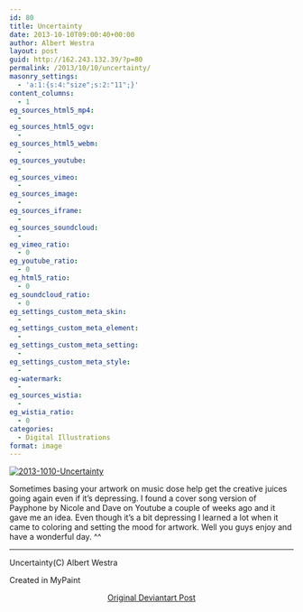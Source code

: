 ```yaml
---
id: 80
title: Uncertainty
date: 2013-10-10T09:00:40+00:00
author: Albert Westra
layout: post
guid: http://162.243.132.39/?p=80
permalink: /2013/10/10/uncertainty/
masonry_settings:
  - 'a:1:{s:4:"size";s:2:"11";}'
content_columns:
  - 1
eg_sources_html5_mp4:
  - 
eg_sources_html5_ogv:
  - 
eg_sources_html5_webm:
  - 
eg_sources_youtube:
  - 
eg_sources_vimeo:
  - 
eg_sources_image:
  - 
eg_sources_iframe:
  - 
eg_sources_soundcloud:
  - 
eg_vimeo_ratio:
  - 0
eg_youtube_ratio:
  - 0
eg_html5_ratio:
  - 0
eg_soundcloud_ratio:
  - 0
eg_settings_custom_meta_skin:
  - 
eg_settings_custom_meta_element:
  - 
eg_settings_custom_meta_setting:
  - 
eg_settings_custom_meta_style:
  - 
eg-watermark:
  - 
eg_sources_wistia:
  - 
eg_wistia_ratio:
  - 0
categories:
  - Digital Illustrations
format: image
---
```

<p style="text-align: left;">
  <a href="http://i2.wp.com/www.odysseywestra.com/wp-content/uploads/2013/10/2013-1010-Uncertainty.jpg"><img class="aligncenter size-full wp-image-1021" src="http://i2.wp.com/www.odysseywestra.com/wp-content/uploads/2013/10/2013-1010-Uncertainty.jpg?fit=904%2C634" alt="2013-1010-Uncertainty" srcset="http://i2.wp.com/www.odysseywestra.com/wp-content/uploads/2013/10/2013-1010-Uncertainty.jpg?w=2000 2000w, http://i2.wp.com/www.odysseywestra.com/wp-content/uploads/2013/10/2013-1010-Uncertainty.jpg?resize=200%2C140 200w, http://i2.wp.com/www.odysseywestra.com/wp-content/uploads/2013/10/2013-1010-Uncertainty.jpg?resize=500%2C351 500w, http://i2.wp.com/www.odysseywestra.com/wp-content/uploads/2013/10/2013-1010-Uncertainty.jpg?resize=1024%2C718 1024w, http://i2.wp.com/www.odysseywestra.com/wp-content/uploads/2013/10/2013-1010-Uncertainty.jpg?resize=300%2C210 300w" sizes="(max-width: 2000px) 100vw, 2000px" data-recalc-dims="1" /></a>
</p>

<p style="text-align: left;">
  <!--more-->
</p>

<p style="text-align: left;">
  Sometimes basing your artwork on music dose help get the creative juices going again even if it&#8217;s depressing. I found a cover song version of Payphone by Nicole and Dave on Youtube a couple of weeks ago and it gave me an idea. Even though it&#8217;s a bit depressing I learned a lot when it came to coloring and setting the mood for artwork. Well you guys enjoy and have a wonderful day. ^^
</p>

* * *

Uncertainty(C) Albert Westra

Created in MyPaint

<p style="text-align: center;">
  <a title="Original Deviantart Post" href="http://fav.me/d6q8nqp" target="_blank">Original Deviantart Post</a>
</p>